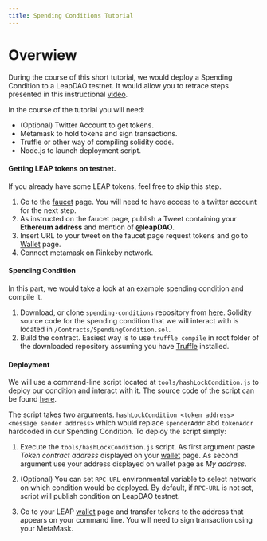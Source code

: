 ```yaml
---
title: Spending Conditions Tutorial
---
```


# Overwiew

During the course of this short tutorial, we would deploy a Spending Condition to a LeapDAO testnet. It would allow you to retrace steps presented in this instructional [video](https://www.youtube.com/embed/cB5T0buF8GI).

In the course of the tutorial you will need:

- (Optional) Twitter Account to get tokens.
- Metamask to hold tokens and sign transactions.
- Truffle or other way of compiling solidity code.
- Node.js to launch deployment script.

#### Getting LEAP tokens on testnet.

If you already have some  LEAP tokens, feel free to skip this step.

1. Go to the [faucet](https://testnet.leapdao.org/faucet) page. You will need to have access to a twitter account for the next step.
2. As instructed on the faucet page, publish a Tweet containing your **Ethereum address** and mention of **@leapDAO**.
3. Insert URL to your tweet on the faucet page request tokens and go to [Wallet](https://testnet.leapdao.org/wallet) page.
4. Connect metamask on Rinkeby network.

#### Spending Condition
In this part, we would take a look at an example spending condition and compile it.

1. Download, or clone `spending-conditions` repository from [here](https://github.com/leapdao/spending-conditions/blob/master/tools/hashLockCondition.js). Solidity source code for the spending condition that we will interact with is located in `/Contracts/SpendingCondition.sol`.
2. Build the contract. Easiest way is to use `truffle compile` in root folder of the downloaded repository assuming you have [Truffle](https://truffleframework.com/) installed.


#### Deployment

We will use a command-line script located at `tools/hashLockCondition.js` to deploy our condition and interact with it. The source code of the script can be found [here](
 https://github.com/leapdao/spending-conditions/blob/master/tools/hashLockCondition.js).

The script takes two arguments. `hashLockCondition <token address> <message sender address>` which would replace `spenderAddr` abd `tokenAddr` hardcoded in our Spending Condition. To deploy the script simply:

1. Execute the `tools/hashLockCondition.js` script. As first argument paste *Token contract address* displayed on your [wallet](https://testnet.leapdao.org/wallet) page. As second argument use your address displayed on wallet page as *My address*.

2. (Optional) You can set `RPC-URL` environmental variable to select network on which condition would be deployed. By default, if `RPC-URL` is not set, script will publish condition on LeapDAO testnet.
3. Go to your LEAP [wallet](https://testnet.leapdao.org/wallet) page and transfer tokens to the address that appears on your command line. You will need to sign transaction using your MetaMask.

